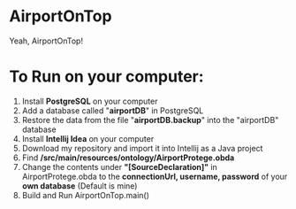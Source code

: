 # AirportOnTop
Yeah, AirportOnTop!

# To Run on your computer:

1. Install **PostgreSQL** on your computer
2. Add a database called "**airportDB**" in PostgreSQL
3. Restore the data from the file "**airportDB.backup**" into the "airportDB" database
4. Install **Intellij Idea** on your computer
5. Download my repository and import it into Intellij as a Java project
6. Find **/src/main/resources/ontology/AirportProtege.obda** 
7. Change the contents under **"[SourceDeclaration]"** in AirportProtege.obda to the **connectionUrl, username, password** of your **own database** (Default is mine)
8. Build and Run AirportOnTop.main()